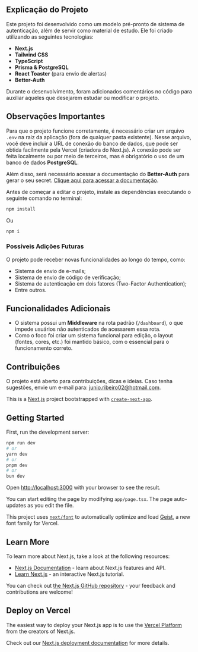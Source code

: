 ## Explicação do Projeto

Este projeto foi desenvolvido como um modelo pré-pronto de sistema de autenticação, além de servir como material de estudo. Ele foi criado utilizando as seguintes tecnologias:

- **Next.js**
- **Tailwind CSS**
- **TypeScript**
- **Prisma & PostgreSQL**
- **React Toaster** (para envio de alertas)
- **Better-Auth**

Durante o desenvolvimento, foram adicionados comentários no código para auxiliar aqueles que desejarem estudar ou modificar o projeto.

## Observações Importantes

Para que o projeto funcione corretamente, é necessário criar um arquivo `.env` na raiz da aplicação (fora de qualquer pasta existente). Nesse arquivo, você deve incluir a URL de conexão do banco de dados, que pode ser obtida facilmente pela Vercel (criadora do Next.js). A conexão pode ser feita localmente ou por meio de terceiros, mas é obrigatório o uso de um banco de dados **PostgreSQL**.

Além disso, será necessário acessar a documentação do **Better-Auth** para gerar o seu secret. [Clique aqui para acessar a documentação](https://www.better-auth.com/docs/installation).

Antes de começar a editar o projeto, instale as dependências executando o seguinte comando no terminal:

```bash
npm install
```

Ou

```bash
npm i
```

### Possíveis Adições Futuras

O projeto pode receber novas funcionalidades ao longo do tempo, como:

- Sistema de envio de e-mails;
- Sistema de envio de código de verificação;
- Sistema de autenticação em dois fatores (Two-Factor Authentication);
- Entre outros.

## Funcionalidades Adicionais

- O sistema possui um **Middleware** na rota padrão (`/dashboard`), o que impede usuários não autenticados de acessarem essa rota.
- Como o foco foi criar um sistema funcional para edição, o layout (fontes, cores, etc.) foi mantido básico, com o essencial para o funcionamento correto.

## Contribuições

O projeto está aberto para contribuições, dicas e ideias. Caso tenha sugestões, envie um e-mail para: [junio.ribeiro02@hotmail.com](mailto:junio.ribeiro02@hotmail.com).




This is a [Next.js](https://nextjs.org) project bootstrapped with [`create-next-app`](https://nextjs.org/docs/app/api-reference/cli/create-next-app).

## Getting Started

First, run the development server:

```bash
npm run dev
# or
yarn dev
# or
pnpm dev
# or
bun dev
```

Open [http://localhost:3000](http://localhost:3000) with your browser to see the result.

You can start editing the page by modifying `app/page.tsx`. The page auto-updates as you edit the file.

This project uses [`next/font`](https://nextjs.org/docs/app/building-your-application/optimizing/fonts) to automatically optimize and load [Geist](https://vercel.com/font), a new font family for Vercel.

## Learn More

To learn more about Next.js, take a look at the following resources:

- [Next.js Documentation](https://nextjs.org/docs) - learn about Next.js features and API.
- [Learn Next.js](https://nextjs.org/learn) - an interactive Next.js tutorial.

You can check out [the Next.js GitHub repository](https://github.com/vercel/next.js) - your feedback and contributions are welcome!

## Deploy on Vercel

The easiest way to deploy your Next.js app is to use the [Vercel Platform](https://vercel.com/new?utm_medium=default-template&filter=next.js&utm_source=create-next-app&utm_campaign=create-next-app-readme) from the creators of Next.js.

Check out our [Next.js deployment documentation](https://nextjs.org/docs/app/building-your-application/deploying) for more details.
